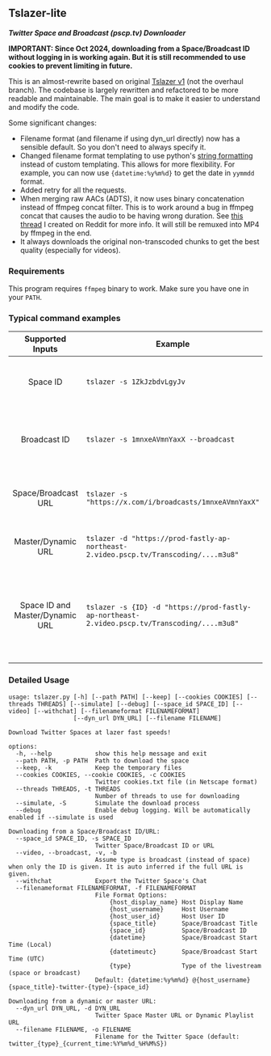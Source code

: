 ## Tslazer-lite
***Twitter Space and Broadcast (pscp.tv) Downloader***

**IMPORTANT: Since Oct 2024, downloading from a Space/Broadcast ID without logging in is working again. But it is still recommended to use cookies to prevent limiting in future.**

This is an almost-rewrite based on original [Tslazer v1](https://github.com/HoloArchivists/tslazer) (not the overhaul branch). The codebase is largely rewritten and refactored to be more readable and maintainable. The main goal is to make it easier to understand and modify the code.

Some significant changes:
- Filename format (and filename if using dyn_url directly) now has a sensible default. So you don't need to always specify it.
- Changed filename format templating to use python's [string formatting](https://docs.python.org/3/library/string.html#format-string-syntax) instead of custom templating. This allows for more flexibility. For example, you can now use `{datetime:%y%m%d}` to get the date in `yymmdd` format.
- Added retry for all the requests.
- When merging raw AACs (ADTS), it now uses binary concatenation instead of ffmpeg concat filter. This is to work around a bug in ffmpeg concat that causes the audio to be having wrong duration. See [this thread](https://www.reddit.com/r/ffmpeg/comments/13pds8a/why_does_concatenate_raw_aac_files_directly_into/) I created on Reddit for more info. It will still be remuxed into MP4 by ffmpeg in the end.
- It always downloads the original non-transcoded chunks to get the best quality (especially for videos).

### Requirements
This program requires `ffmpeg` binary to work. Make sure you have one in your `PATH`.

### Typical command examples
|  Supported Inputs | Example | Note |
| :------------: | -------------- | -------------- |
| Space ID | `tslazer -s 1ZkJzbdvLgyJv` | It is recommanded to use `-c cookies.txt` with it. |
| Broadcast ID | `tslazer -s 1mnxeAVmnYaxX --broadcast` | Use `--broadcast` to indicate it is a broadcast instead of a space. |
| Space/Broadcast URL | `tslazer -s "https://x.com/i/broadcasts/1mnxeAVmnYaxX"` | It will automatically detect if it is a space or broadcast. |
| Master/Dynamic URL| `tslazer -d "https://prod-fastly-ap-northeast-2.video.pscp.tv/Transcoding/....m3u8"` | Any master/dynamic m3u8 URL will work. |
| Space ID and Master/Dynamic URL | `tslazer -s {ID} -d "https://prod-fastly-ap-northeast-2.video.pscp.tv/Transcoding/....m3u8"` | You can use the combination of both for Spaces that are already ended. This way, metadata can be fetched from the Space ID. |

### Detailed Usage
    usage: tslazer.py [-h] [--path PATH] [--keep] [--cookies COOKIES] [--threads THREADS] [--simulate] [--debug] [--space_id SPACE_ID] [--video] [--withchat] [--filenameformat FILENAMEFORMAT]
                      [--dyn_url DYN_URL] [--filename FILENAME]

    Download Twitter Spaces at lazer fast speeds!

    options:
      -h, --help            show this help message and exit
      --path PATH, -p PATH  Path to download the space
      --keep, -k            Keep the temporary files
      --cookies COOKIES, --cookie COOKIES, -c COOKIES
                            Twitter cookies.txt file (in Netscape format)
      --threads THREADS, -t THREADS
                            Number of threads to use for downloading
      --simulate, -S        Simulate the download process
      --debug               Enable debug logging. Will be automatically enabled if --simulate is used

    Downloading from a Space/Broadcast ID/URL:
      --space_id SPACE_ID, -s SPACE_ID
                            Twitter Space/Broadcast ID or URL
      --video, --broadcast, -v, -b
                            Assume type is broadcast (instead of space) when only the ID is given. It is auto inferred if the full URL is given.
      --withchat            Export the Twitter Space's Chat
      --filenameformat FILENAMEFORMAT, -f FILENAMEFORMAT
                            File Format Options:
                                {host_display_name} Host Display Name
                                {host_username}     Host Username
                                {host_user_id}      Host User ID
                                {space_title}       Space/Broadcast Title
                                {space_id}          Space/Broadcast ID
                                {datetime}          Space/Broadcast Start Time (Local)
                                {datetimeutc}       Space/Broadcast Start Time (UTC)
                                {type}              Type of the livestream (space or broadcast)
                            Default: {datetime:%y%m%d} @{host_username} {space_title}-twitter-{type}-{space_id}

    Downloading from a dynamic or master URL:
      --dyn_url DYN_URL, -d DYN_URL
                            Twitter Space Master URL or Dynamic Playlist URL
      --filename FILENAME, -o FILENAME
                            Filename for the Twitter Space (default: twitter_{type}_{current_time:%Y%m%d_%H%M%S})
